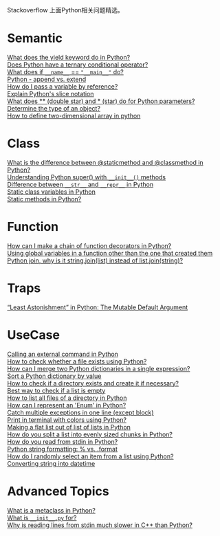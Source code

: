 Stackoverflow 上面Python相关问题精选。

# Semantic

[What does the yield keyword do in Python?][1]  
[Does Python have a ternary conditional operator?][2]  
[What does if `__name__` == `"__main__"` do?][3]  
[Python - append vs. extend][4]  
[How do I pass a variable by reference?][5]  
[Explain Python's slice notation][6]  
[What does ** (double star) and * (star) do for Python parameters?][7]  
[Determine the type of an object?][8]  
[How to define two-dimensional array in python](http://stackoverflow.com/questions/6667201/how-to-define-two-dimensional-array-in-python)  

# Class 

[What is the difference between @staticmethod and @classmethod in Python?][9]  
[Understanding Python super() with `__init__()` methods][10]  
[Difference between `__str__` and `__repr__` in Python][11]    
[Static class variables in Python][12]  
[Static methods in Python?][13]  

# Function

[How can I make a chain of function decorators in Python?][14]  
[Using global variables in a function other than the one that created them][15]  
[Python join, why is it string.join(list) instead of list.join(string)?][16]  

# Traps

[“Least Astonishment” in Python: The Mutable Default Argument][17]  

# UseCase

[Calling an external command in Python][18]  
[How to check whether a file exists using Python?][19]  
[How can I merge two Python dictionaries in a single expression?][20]  
[Sort a Python dictionary by value][21]  
[How to check if a directory exists and create it if necessary?][22]  
[Best way to check if a list is empty][23]  
[How to list all files of a directory in Python][24]  
[How can I represent an 'Enum' in Python?][25]  
[Catch multiple exceptions in one line (except block)][26]  
[Print in terminal with colors using Python?][27]  
[Making a flat list out of list of lists in Python][28]  
[How do you split a list into evenly sized chunks in Python?][29]  
[How do you read from stdin in Python?][30]   
[Python string formatting: % vs. .format][31]  
[How do I randomly select an item from a list using Python?][32]  
[Converting string into datetime][33]  

# Advanced Topics

[What is a metaclass in Python?][34]  
[What is `__init__.py` for?][35]  
[Why is reading lines from stdin much slower in C++ than Python?][36]  


  [1]: http://stackoverflow.com/questions/231767/what-does-the-yield-keyword-do-in-python
  [2]: http://stackoverflow.com/questions/394809/does-python-have-a-ternary-conditional-operator
  [3]: http://stackoverflow.com/questions/419163/what-does-if-name-main-do
  [4]: http://stackoverflow.com/questions/252703/python-append-vs-extend
  [5]: http://stackoverflow.com/questions/986006/how-do-i-pass-a-variable-by-reference
  [6]: http://stackoverflow.com/questions/509211/explain-pythons-slice-notation
  [7]: https://stackoverflow.com/questions/36901/what-does-double-star-and-star-do-for-python-parameters
  [8]: https://stackoverflow.com/questions/2225038/determine-the-type-of-an-object
  [9]: http://stackoverflow.com/questions/136097/what-is-the-difference-between-staticmethod-and-classmethod-in-python
  [10]: http://stackoverflow.com/questions/576169/understanding-python-super-with-init-methods
  [11]: http://stackoverflow.com/questions/1436703/difference-between-str-and-repr-in-python
  [12]: https://stackoverflow.com/questions/68645/static-class-variables-in-python
  [13]: https://stackoverflow.com/questions/735975/static-methods-in-python
  [14]: http://stackoverflow.com/questions/739654/how-can-i-make-a-chain-of-function-decorators-in-python
  [15]: http://stackoverflow.com/questions/423379/using-global-variables-in-a-function-other-than-the-one-that-created-them
  [16]: https://stackoverflow.com/questions/493819/python-join-why-is-it-string-joinlist-instead-of-list-joinstring
  [17]: http://stackoverflow.com/questions/1132941/least-astonishment-in-python-the-mutable-default-argument
  [18]: http://stackoverflow.com/questions/89228/calling-an-external-command-in-python
  [19]: http://stackoverflow.com/questions/82831/how-to-check-whether-a-file-exists-using-python
  [20]: http://stackoverflow.com/questions/38987/how-can-i-merge-two-python-dictionaries-in-a-single-expression
  [21]: http://stackoverflow.com/questions/613183/sort-a-python-dictionary-by-value
  [22]: http://stackoverflow.com/questions/273192/how-to-check-if-a-directory-exists-and-create-it-if-necessary
  [23]: http://stackoverflow.com/questions/53513/best-way-to-check-if-a-list-is-empty
  [24]: http://stackoverflow.com/questions/3207219/how-to-list-all-files-of-a-directory-in-python
  [25]: http://stackoverflow.com/questions/36932/how-can-i-represent-an-enum-in-python
  [26]: http://stackoverflow.com/questions/6470428/catch-multiple-exceptions-in-one-line-except-block
  [27]: http://stackoverflow.com/questions/287871/print-in-terminal-with-colors-using-python
  [28]: https://stackoverflow.com/questions/952914/making-a-flat-list-out-of-list-of-lists-in-python
  [29]: https://stackoverflow.com/questions/312443/how-do-you-split-a-list-into-evenly-sized-chunks-in-python
  [30]: https://stackoverflow.com/questions/1450393/how-do-you-read-from-stdin-in-python
  [31]: https://stackoverflow.com/questions/5082452/python-string-formatting-vs-format
  [32]: https://stackoverflow.com/questions/306400/how-do-i-randomly-select-an-item-from-a-list-using-python
  [33]: https://stackoverflow.com/questions/466345/converting-string-into-datetime
  [34]: http://stackoverflow.com/questions/100003/what-is-a-metaclass-in-python
  [35]: http://stackoverflow.com/questions/448271/what-is-init-py-for
  [36]: https://stackoverflow.com/questions/9371238/why-is-reading-lines-from-stdin-much-slower-in-c-than-python

